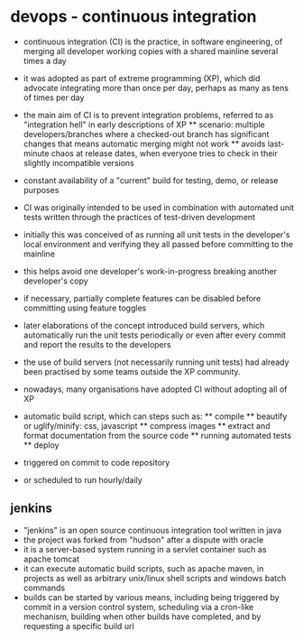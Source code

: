 
# devops - continuous integration


* continuous integration (CI) is the practice, in software engineering, of merging all developer working copies with a shared mainline several times a day
* it was adopted as part of extreme programming (XP), which did advocate integrating more than once per day, perhaps as many as tens of times per day
* the main aim of CI is to prevent integration problems, referred to as "integration hell" in early descriptions of XP
** scenario: multiple developers/branches where a checked-out branch has significant changes that means automatic merging might not work
** avoids last-minute chaos at release dates, when everyone tries to check in their slightly incompatible versions
* constant availability of a "current" build for testing, demo, or release purposes


* CI was originally intended to be used in combination with automated unit tests written through the practices of test-driven development
* initially this was conceived of as running all unit tests in the developer's local environment and verifying they all passed before committing to the mainline
* this helps avoid one developer's work-in-progress breaking another developer's copy
* if necessary, partially complete features can be disabled before committing using feature toggles


* later elaborations of the concept introduced build servers, which automatically run the unit tests periodically or even after every commit and report the results to the developers
* the use of build servers (not necessarily running unit tests) had already been practised by some teams outside the XP community.
* nowadays, many organisations have adopted CI without adopting all of XP


* automatic build script, which can steps such as:
** compile
** beautify or uglify/minify: css, javascript
** compress images
** extract and format documentation from the source code
** running automated tests
** deploy
* triggered on commit to code repository
* or scheduled to run hourly/daily


## jenkins
* "jenkins" is an open source continuous integration tool written in java
* the project was forked from "hudson" after a dispute with oracle
* it is a server-based system running in a servlet container such as apache tomcat
* it can execute automatic build scripts, such as apache maven, in projects as well as arbitrary unix/linux shell scripts and windows batch commands
* builds can be started by various means, including being triggered by commit in a version control system, scheduling via a cron-like mechanism, building when other builds have completed, and by requesting a specific build url



